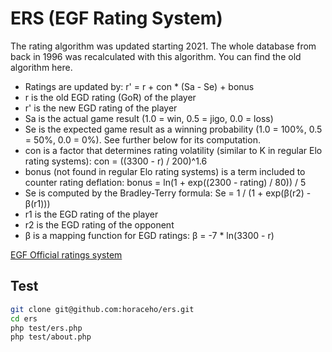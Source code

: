 # ERS (EGF Rating System)

The rating algorithm was updated starting 2021. The whole database from back in 1996 was recalculated with this algorithm. You can find the old algorithm here.

- Ratings are updated by: r' = r + con * (Sa - Se) + bonus
- r is the old EGD rating (GoR) of the player
- r' is the new EGD rating of the player
- Sa is the actual game result (1.0 = win, 0.5 = jigo, 0.0 = loss)
- Se is the expected game result as a winning probability (1.0 = 100%, 0.5 = 50%, 0.0 = 0%). See further below for its computation.
- con is a factor that determines rating volatility (similar to K in regular Elo rating systems): con = ((3300 - r) / 200)^1.6
- bonus (not found in regular Elo rating systems) is a term included to counter rating deflation: bonus = ln(1 + exp((2300 - rating) / 80)) / 5
- Se is computed by the Bradley-Terry formula: Se = 1 / (1 + exp(β(r2) - β(r1)))
- r1 is the EGD rating of the player
- r2 is the EGD rating of the opponent
- β is a mapping function for EGD ratings: β = -7 * ln(3300 - r)

[EGF Official ratings system](https://www.europeangodatabase.eu/EGD/EGF_rating_system.php)

## Test
``` bash
git clone git@github.com:horaceho/ers.git
cd ers
php test/ers.php 
php test/about.php 
```

